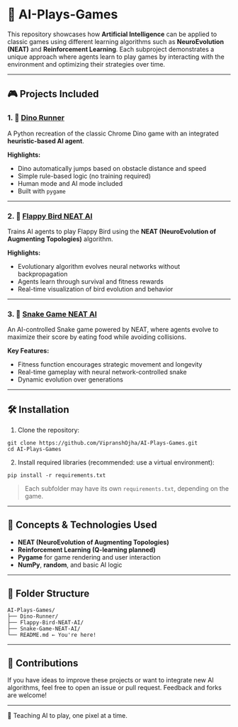 # 🧠 AI-Plays-Games

This repository showcases how **Artificial Intelligence** can be applied to classic games using different learning algorithms such as **NeuroEvolution (NEAT)** and **Reinforcement Learning**. Each subproject demonstrates a unique approach where agents learn to play games by interacting with the environment and optimizing their strategies over time.

---

## 🎮 Projects Included

### 1. 🦖 [Dino Runner](./Dino-Runner)

A Python recreation of the classic Chrome Dino game with an integrated **heuristic-based AI agent**.

**Highlights:**
- Dino automatically jumps based on obstacle distance and speed
- Simple rule-based logic (no training required)
- Human mode and AI mode included
- Built with `pygame`

---

### 2. 🐤 [Flappy Bird NEAT AI](./Flappy-Bird-NEAT-AI)

Trains AI agents to play Flappy Bird using the **NEAT (NeuroEvolution of Augmenting Topologies)** algorithm.

**Highlights:**
- Evolutionary algorithm evolves neural networks without backpropagation
- Agents learn through survival and fitness rewards
- Real-time visualization of bird evolution and behavior

---

### 3. 🐍 [Snake Game NEAT AI](./Snake-Game-NEAT-AI)

An AI-controlled Snake game powered by NEAT, where agents evolve to maximize their score by eating food while avoiding collisions.

**Key Features:**
- Fitness function encourages strategic movement and longevity
- Real-time gameplay with neural network-controlled snake
- Dynamic evolution over generations

---

## 🛠️ Installation

1. Clone the repository:

```
git clone https://github.com/VipranshOjha/AI-Plays-Games.git
cd AI-Plays-Games
````

2. Install required libraries (recommended: use a virtual environment):

```
pip install -r requirements.txt

```

> Each subfolder may have its own `requirements.txt`, depending on the game.

---

## 🧠 Concepts & Technologies Used

* **NEAT (NeuroEvolution of Augmenting Topologies)**
* **Reinforcement Learning (Q-learning planned)**
* **Pygame** for game rendering and user interaction
* **NumPy**, **random**, and basic AI logic

---

## 📁 Folder Structure

```
AI-Plays-Games/
├── Dino-Runner/
├── Flappy-Bird-NEAT-AI/
├── Snake-Game-NEAT-AI/
└── README.md ← You're here!
```

---

## 🤝 Contributions

If you have ideas to improve these projects or want to integrate new AI algorithms, feel free to open an issue or pull request. Feedback and forks are welcome!

---

🎯 Teaching AI to play, one pixel at a time.
